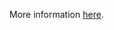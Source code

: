 More information [here](https://docs.prismacloud.io/en/enterprise-edition/policy-reference/build-integrity-policies/gitlab-policies/merge-requests-do-not-require-two-or-more-approvals-to-merge).
